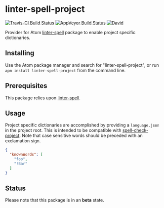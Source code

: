 # linter-spell-project

[![Travis-CI Build Status](https://img.shields.io/travis/AtomLinter/linter-spell-project/master.svg?label=Linux/OSX%20build)](https://travis-ci.org/AtomLinter/linter-spell-project)
[![AppVeyor Build Status](https://img.shields.io/appveyor/ci/yitzchak/linter-spell-project/master.svg?label=Windows%20build)](https://ci.appveyor.com/project/yitzchak/linter-spell-project)
[![David](https://img.shields.io/david/AtomLinter/linter-spell-project.svg)](https://david-dm.org/AtomLinter/linter-spell-project)

Provider for Atom [linter-spell](https://atom.io/packages/linter-spell) package
to enable project specific dictionaries.

## Installing

Use the Atom package manager and search for "linter-spell-project", or run
`apm install linter-spell-project` from the command line.

## Prerequisites

This package relies upon [linter-spell](https://atom.io/packages/linter-spell).

## Usage

Project specific dictionaries are accomplished by providing a `language.json` in
the project root. This is intended to be compatible with
[spell-check-project](https://atom.io/packages/spell-check-project). Note that
case sensitive words should be preceded with an exclamation sign.

```json
{
  "knownWords": [
    "foo",
    "!Bar"
  ]
}
```

## Status

Please note that this package is in an **beta** state.
